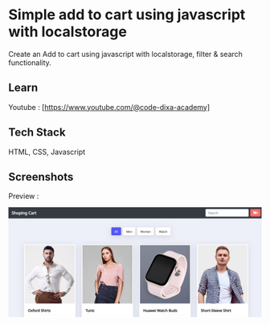 
# Simple add to cart using javascript with localstorage


Create an Add to cart using javascript with localstorage, filter & search functionality.




## Learn 

Youtube : [https://www.youtube.com/@code-dixa-academy]





## Tech Stack

HTML, CSS, Javascript


## Screenshots

Preview :

![App Screenshot](screenshot.png)


